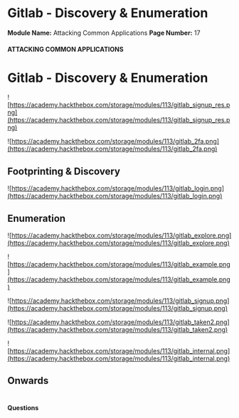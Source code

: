 <!--
 // Platform: Academy
// URL: https://academy.hackthebox.com/module/113/section/1216
// Platform Version: V1
// Module ID: 113
// Module Name: Attacking Common Applications
// Module Difficulty: Medium
// Section ID: 1216
// Section Title: Gitlab - Discovery & Enumeration
// Page Title: Attacking Common Applications
// Page Number: 17
-->

# Gitlab - Discovery & Enumeration

**Module Name:** Attacking Common Applications **Page Number:** 17

#### ATTACKING COMMON APPLICATIONS

# Gitlab - Discovery & Enumeration

![https://academy.hackthebox.com/storage/modules/113/gitlab_signup_res.png](https://academy.hackthebox.com/storage/modules/113/gitlab_signup_res.png)

![https://academy.hackthebox.com/storage/modules/113/gitlab_2fa.png](https://academy.hackthebox.com/storage/modules/113/gitlab_2fa.png)

## Footprinting & Discovery

![https://academy.hackthebox.com/storage/modules/113/gitlab_login.png](https://academy.hackthebox.com/storage/modules/113/gitlab_login.png)

## Enumeration

![https://academy.hackthebox.com/storage/modules/113/gitlab_explore.png](https://academy.hackthebox.com/storage/modules/113/gitlab_explore.png)

![https://academy.hackthebox.com/storage/modules/113/gitlab_example.png](https://academy.hackthebox.com/storage/modules/113/gitlab_example.png)

![https://academy.hackthebox.com/storage/modules/113/gitlab_signup.png](https://academy.hackthebox.com/storage/modules/113/gitlab_signup.png)

![https://academy.hackthebox.com/storage/modules/113/gitlab_taken2.png](https://academy.hackthebox.com/storage/modules/113/gitlab_taken2.png)

![https://academy.hackthebox.com/storage/modules/113/gitlab_internal.png](https://academy.hackthebox.com/storage/modules/113/gitlab_internal.png)

## Onwards

# 

# 

#### Questions

####